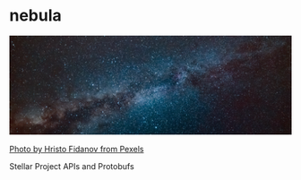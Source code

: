 # nebula

![nebula](nebula.png)

[Photo by Hristo Fidanov from Pexels](https://www.pexels.com/photo/milky-way-galaxy-during-nighttime-1252890/)

Stellar Project APIs and Protobufs
